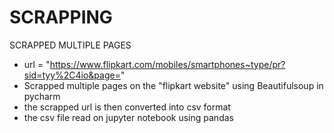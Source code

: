 # SCRAPPING
SCRAPPED MULTIPLE PAGES

* url = "https://www.flipkart.com/mobiles/smartphones~type/pr?sid=tyy%2C4io&page="
* Scrapped multiple pages on the "flipkart website" using Beautifulsoup in pycharm
* the scrapped url is then converted into csv format
* the csv file read on jupyter notebook using pandas
